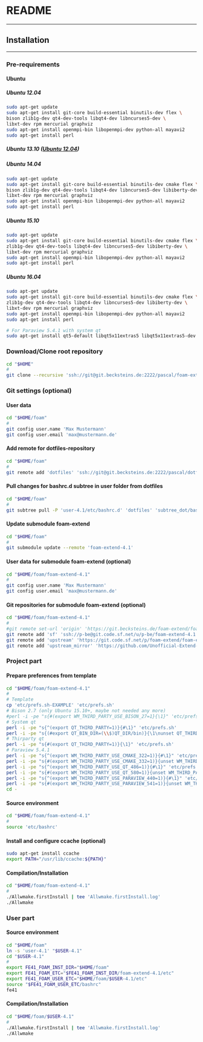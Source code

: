 # README
------

## Installation
------

### Pre-requirements

#### Ubuntu
##### Ubuntu 12.04 <a name="ubuntu1204"></a>
```bash
sudo apt-get update
sudo apt-get install git-core build-essential binutils-dev flex \
bison zlib1g-dev qt4-dev-tools libqt4-dev libncurses5-dev \
libxt-dev rpm mercurial graphviz
sudo apt-get install openmpi-bin libopenmpi-dev python-all mayavi2
sudo apt-get install perl
```
##### Ubuntu 13.10 <a name="ubuntu1310"></a> ([Ubuntu 12.04](#ubuntu1204))
##### Ubuntu 14.04 <a name="ubuntu1404"></a>
```bash
sudo apt-get update
sudo apt-get install git-core build-essential binutils-dev cmake flex \
bison zlib1g-dev qt4-dev-tools libqt4-dev libncurses5-dev libiberty-dev \
libxt-dev rpm mercurial graphviz
sudo apt-get install openmpi-bin libopenmpi-dev python-all mayavi2
sudo apt-get install perl
```
##### Ubuntu 15.10 <a name="ubuntu1510"></a>
```bash
sudo apt-get update
sudo apt-get install git-core build-essential binutils-dev cmake flex \
zlib1g-dev qt4-dev-tools libqt4-dev libncurses5-dev libiberty-dev \
libxt-dev rpm mercurial graphviz
sudo apt-get install openmpi-bin libopenmpi-dev python-all mayavi2
sudo apt-get install perl
```
##### Ubuntu 16.04 <a name="ubuntu1604"></a>
```bash
sudo apt-get update
sudo apt-get install git-core build-essential binutils-dev cmake flex \
zlib1g-dev qt4-dev-tools libqt4-dev libncurses5-dev libiberty-dev \
libxt-dev rpm mercurial graphviz
sudo apt-get install openmpi-bin libopenmpi-dev python-all mayavi2
sudo apt-get install perl

# For Paraview 5.4.1 with system qt
sudo apt-get install qt5-default libqt5x11extras5 libqt5x11extras5-dev
```

### Download/Clone root repository

```bash
cd "$HOME"
#
git clone --recursive 'ssh://git@git.becksteins.de:2222/pascal/foam-extend.git' 'foam'
```

### Git settings (optional)

#### User data
```bash
cd "$HOME/foam"
#
git config user.name 'Max Mustermann'
git config user.email 'max@mustermann.de'
```
#### Add remote for dotfiles-repository
```bash
cd "$HOME/foam"
#
git remote add 'dotfiles' 'ssh://git@git.becksteins.de:2222/pascal/dotfiles.git'
```
#### Pull changes for bashrc.d subtree in user folder from dotfiles
```bash
cd "$HOME/foam"
#
git subtree pull -P 'user-4.1/etc/bashrc.d' 'dotfiles' 'subtree_dot/bashrc.d' --squash
```
#### Update submodule foam-extend
```bash
cd "$HOME/foam"
#
git submodule update --remote 'foam-extend-4.1'
```
#### User data for submodule foam-extend (optional)
```bash
cd "$HOME/foam/foam-extend-4.1"
#
git config user.name 'Max Mustermann'
git config user.email 'max@mustermann.de'
```
#### Git repositories for submodule foam-extend (optional)
```bash
cd "$HOME/foam/foam-extend-4.1"
#
#git remote set-url 'origin' 'https://git.becksteins.de/foam-extend/foam-extend-4.1'
git remote add 'sf' 'ssh://p-be@git.code.sf.net/u/p-be/foam-extend-4.1'
git remote add 'upstream' 'https://git.code.sf.net/p/foam-extend/foam-extend-4.1'
git remote add 'upstream_mirror' 'https://github.com/Unofficial-Extend-Project-Mirror/foam-extend-foam-extend-4.1.git'
```


### Project part


#### Prepare preferences from template
```bash
cd "$HOME/foam/foam-extend-4.1"
#
# Template
cp 'etc/prefs.sh-EXAMPLE' 'etc/prefs.sh'
# Bison 2.7 (only Ubuntu 15.10+, maybe not needed any more)
#perl -i -pe "s{#(export WM_THIRD_PARTY_USE_BISON_27=1}{\1}" 'etc/prefs.sh'
# System qt
perl -i -pe "s{^(export QT_THIRD_PARTY=1)}{#\1}" 'etc/prefs.sh'
perl -i -pe "s{(#export QT_BIN_DIR=(\\$)QT_DIR/bin)}{\1\nunset QT_THIRD_PARTY\nexport QT_BIN_DIR=$(dirname $(which qmake))}" 'etc/prefs.sh'
# Thirparty qt
perl -i -pe "s{#(export QT_THIRD_PARTY=1)}{\1}" 'etc/prefs.sh'
# Paraview 5.4.1
perl -i -pe "s{^(export WM_THIRD_PARTY_USE_CMAKE_322=1)}{#\1}" 'etc/prefs.sh'
perl -i -pe "s{#(export WM_THIRD_PARTY_USE_CMAKE_332=1)}{unset WM_THIRD_PARTY_USE_CMAKE_322\n\1}" 'etc/prefs.sh'
perl -i -pe "s{^(export WM_THIRD_PARTY_USE_QT_486=1)}{#\1}" 'etc/prefs.sh'
perl -i -pe "s{#(export WM_THIRD_PARTY_USE_QT_580=1)}{unset WM_THIRD_PARTY_USE_QT_486\n\1}" 'etc/prefs.sh'
perl -i -pe "s{^(export WM_THIRD_PARTY_USE_PARAVIEW_440=1)}{#\1}" 'etc/prefs.sh'
perl -i -pe "s{#(export WM_THIRD_PARTY_USE_PARAVIEW_541=1)}{unset WM_THIRD_PARTY_USE_PARAVIEW_440\n\1}" 'etc/prefs.sh'
cd -
```
#### Source environment
```bash
cd "$HOME/foam/foam-extend-4.1"
#
source 'etc/bashrc'
```
#### Install and configure ccache (optional)
```bash
sudo apt-get install ccache
export PATH="/usr/lib/ccache:${PATH}"
```
#### Compilation/Installation
```bash
cd "$HOME/foam/foam-extend-4.1"
#
./Allwmake.firstInstall | tee 'Allwmake.firstInstall.log'
./Allwmake
```


### User part

#### Source environment
```bash
cd "$HOME/foam"
ln -s 'user-4.1' "$USER-4.1"
cd "$USER-4.1"
#
export FE41_FOAM_INST_DIR="$HOME/foam"
export FE41_FOAM_ETC="$FE41_FOAM_INST_DIR/foam-extend-4.1/etc"
export FE41_FOAM_USER_ETC="$HOME/foam/$USER-4.1/etc"
source "$FE41_FOAM_USER_ETC/bashrc"
fe41
```
#### Compilation/Installation
```bash
cd "$HOME/foam/$USER-4.1"
#
./Allwmake.firstInstall | tee 'Allwmake.firstInstall.log'
./Allwmake
```
